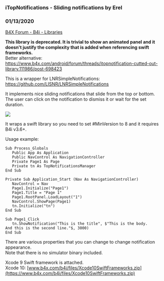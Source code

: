 ### iTopNotifications - Sliding notifications by Erel
### 01/13/2020
[B4X Forum - B4i - Libraries](https://www.b4x.com/android/forum/threads/75923/)

**This library is deprecated. It is trivial to show an animated panel and it doesn't justify the complexity that is added when referencing swift frameworks.**  
Better alternative: <https://www.b4x.com/android/forum/threads/itopnotification-cutted-out-library.111986/post-698423>  
  
  
This is a wrapper for LNRSimpleNotifications: <https://github.com/LISNR/LNRSimpleNotifications>  
  
It implements nice sliding notifications that slide from the top or bottom.  
The user can click on the notification to dismiss it or wait for the set duration.  
  
![](https://www.b4x.com/android/forum/attachments/52623)  
  
It wraps a swift library so you need to set #MinVersion to 8 and it requires B4i v3.6+.  
  
Usage example:  

```B4X
Sub Process_Globals  
   Public App As Application  
   Public NavControl As NavigationController  
   Private Page1 As Page  
   Private tn As TopNotificationsManager  
End Sub  
  
Private Sub Application_Start (Nav As NavigationController)  
   NavControl = Nav  
   Page1.Initialize("Page1")  
   Page1.Title = "Page 1"  
   Page1.RootPanel.LoadLayout("1")  
   NavControl.ShowPage(Page1)  
   tn.Initialize("tn")  
End Sub  
  
Sub Page1_Click  
   tn.ShowNotification("This is the title", $"This is the body.  
And this is the second line."$, 3000)  
End Sub
```

  
There are various properties that you can change to change notification appearance.  
Note that there is no simulator binary included.  
  
Xcode 9 Swift framework is attached.  
Xcode 10: [www.b4x.com/b4i/files/Xcode10SwiftFrameworks.zip](https://www.b4x.com/b4i/files/Xcode10SwiftFrameworks.zip)